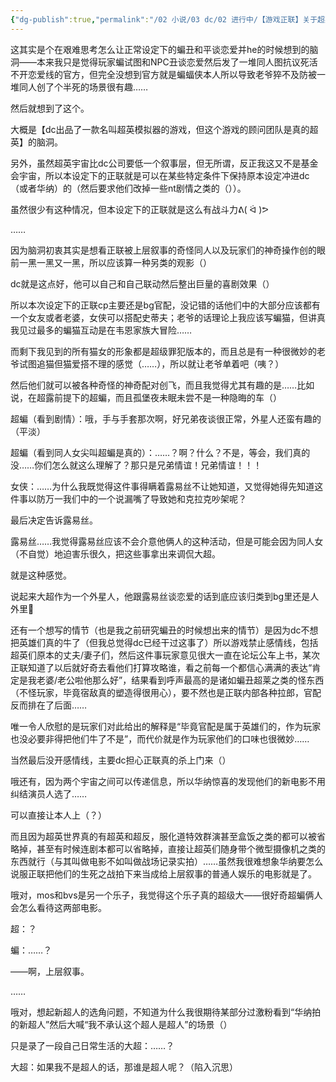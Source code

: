 ```yaml
---
{"dg-publish":true,"permalink":"/02 小说/03 dc/02 进行中/【游戏正联】关于超英模拟器/"}
---
```


这其实是个在艰难思考怎么让正常设定下的蝙丑和平谈恋爱并he的时候想到的脑洞——本来我只是觉得玩家蝙试图和NPC丑谈恋爱然后发了一堆同人图抗议死活不开恋爱线的官方，但完全没想到官方就是蝙蝠侠本人所以导致老爷猝不及防被一堆同人创了个半死的场景很有趣……

然后就想到了这个。

大概是【dc出品了一款名叫超英模拟器的游戏，但这个游戏的顾问团队是真的超英】的脑洞。

另外，虽然超英宇宙比dc公司要低一个叙事层，但无所谓，反正我这又不是基金会宇宙，所以本设定下的正联就是可以在某些特定条件下保持原本设定冲进dc（或者华纳）的（然后要求他们改掉一些nt剧情之类的（））。

虽然很少有这种情况，但本设定下的正联就是这么有战斗力ᕕ( ᐛ )ᕗ

……

因为脑洞初衷其实是想看正联被上层叙事的奇怪同人以及玩家们的神奇操作创的眼前一黑一黑又一黑，所以应该算一种另类的观影（）

dc就是这点好，他可以自己和自己联动然后整出巨量的喜剧效果（）

所以本次设定下的正联cp主要还是bg官配，没记错的话他们中的大部分应该都有一个女友或者老婆，女侠可以搭配史蒂夫；老爷的话理论上我应该写蝙猫，但讲真我见过最多的蝙猫互动是在韦恩家族大冒险……

而剩下我见到的所有猫女的形象都是超级罪犯版本的，而且总是有一种很微妙的老爷试图追猫但猫爱搭不理的感觉（……），所以就让老爷单着吧（咦？）

然后他们就可以被各种奇怪的神奇配对创飞，而且我觉得尤其有趣的是……比如说，在超露前提下的超蝙，而且孤堡夜未眠未尝不是一种隐晦的车（）

超蝙（看到剧情）：哦，手与手套那次啊，好兄弟夜谈很正常，外星人还蛮有趣的（平淡）

超蝙（看到同人女尖叫超蝙是真的）：……？啊？什么？不是，等会，我们真的没……你们怎么就这么理解了？那只是兄弟情谊！兄弟情谊！！！

女侠：……为什么我既觉得这件事得瞒着露易丝不让她知道，又觉得她得先知道这件事以防万一我们中的一个说漏嘴了导致她和克拉克吵架呢？

最后决定告诉露易丝。

露易丝……我觉得露易丝应该不会介意他俩人的这种活动，但是可能会因为同人女（不自觉）地迫害乐很久，把这些事拿出来调侃大超。

就是这种感觉。

说起来大超作为一个外星人，他跟露易丝谈恋爱的话到底应该归类到bg里还是人外里🤔

还有一个想写的情节（也是我之前研究蝙丑的时候想出来的情节）是因为dc不想把英雄们真的牛了（但我总觉得dc已经干过这事了）所以游戏禁止感情线，包括超英们原本的丈夫/妻子们，然后这件事玩家意见很大一直在论坛公车上书，某次正联知道了以后就好奇去看他们打算攻略谁，看之前每一个都信心满满的表达“肯定是我老婆/老公啦他那么好”，结果看到呼声最高的是诸如蝙丑超莱之类的怪东西（不怪玩家，毕竟宿敌真的塑造得很用心），要不然也是正联内部各种拉郎，官配反而排在了后面……

唯一令人欣慰的是玩家们对此给出的解释是“毕竟官配是属于英雄们的，作为玩家也没必要非得把他们牛了不是”，而代价就是作为玩家他们的口味也很微妙……

当然最后没开感情线，主要dc担心正联真的杀上门来（）

哦还有，因为两个宇宙之间可以传递信息，所以华纳惊喜的发现他们的新电影不用纠结演员人选了……

可以直接让本人上（？）

而且因为超英世界真的有超英和超反，服化道特效群演甚至盒饭之类的都可以被省略掉，甚至有时候连剧本都可以省略掉，直接让超英们随身带个微型摄像机之类的东西就行（与其叫做电影不如叫做战场记录实拍）……虽然我很难想象华纳要怎么说服正联把他们的生死之战拍下来当成给上层叙事的普通人娱乐的电影就是了。

哦对，mos和bvs是另一个乐子，我觉得这个乐子真的超级大——很好奇超蝙俩人会怎么看待这两部电影。

超：？

蝙：……？

——啊，上层叙事。

……

哦对，想起新超人的选角问题，不知道为什么我很期待某部分过激粉看到“华纳拍的新超人”然后大喊“我不承认这个超人是超人”的场景（）

只是录了一段自己日常生活的大超：……？

大超：如果我不是超人的话，那谁是超人呢？（陷入沉思）